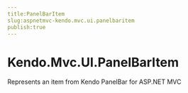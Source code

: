 ```yaml
---
title:PanelBarItem
slug:aspnetmvc-kendo.mvc.ui.panelbaritem
publish:true
---
```


# Kendo.Mvc.UI.PanelBarItem

Represents an item from Kendo PanelBar for ASP.NET MVC